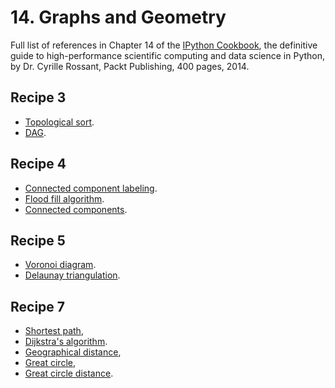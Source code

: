 # 14. Graphs and Geometry

Full list of references in Chapter 14 of the [IPython Cookbook](http://ipython-books.github.io), the definitive guide to high-performance scientific computing and data science in Python, by Dr. Cyrille Rossant, Packt Publishing, 400 pages, 2014.


## Recipe 3

* [Topological sort](http://en.wikipedia.org/wiki/Topological_sorting).
* [DAG](http://en.wikipedia.org/wiki/Directed_acyclic_graph).

## Recipe 4

* [Connected component labeling](http://en.wikipedia.org/wiki/Connected-component_labeling).
* [Flood fill algorithm](http://en.wikipedia.org/wiki/Flood_fill).
* [Connected components](http://en.wikipedia.org/wiki/Connected_component_%28graph_theory%29).

## Recipe 5

* [Voronoi diagram](http://en.wikipedia.org/wiki/Voronoi_diagram).
* [Delaunay triangulation](http://en.wikipedia.org/wiki/Delaunay_triangulation).


## Recipe 7

* [Shortest path](http://en.wikipedia.org/wiki/Shortest_path_problem),
* [Dijkstra's algorithm](http://en.wikipedia.org/wiki/Dijkstra%27s_algorithm).
* [Geographical distance](http://en.wikipedia.org/wiki/Geographical_distance),
* [Great circle](http://en.wikipedia.org/wiki/Great_Circle),
* [Great circle distance](http://en.wikipedia.org/wiki/Great-circle_distance).

